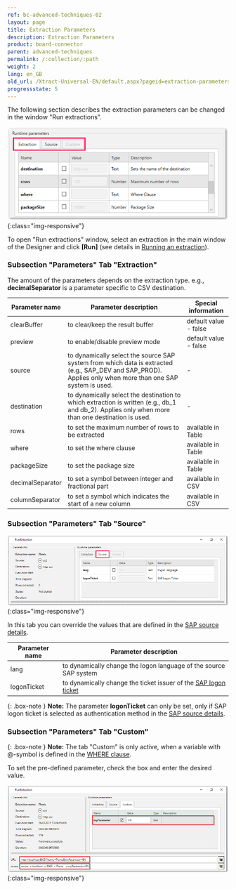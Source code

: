 ```yaml
---
ref: bc-advanced-techniques-02
layout: page
title: Extraction Parameters
description: Extraction Parameters
product: board-connector
parent: advanced-techniques
permalink: /:collection/:path
weight: 2
lang: en_GB
old_url: /Xtract-Universal-EN/default.aspx?pageid=extraction-parameters
progressstate: 5
---
```


The following section describes the extraction parameters can be changed in the window "Run extractions".

![Extraction parameters](/img/content/xu/xu_run_extraction_param_gen_2.png){:class="img-responsive"}

To open "Run extractions" window, select an extraction in the main window of the Designer and click 
**[Run]** (see details in [Running an extraction](../getting-started/run-an-extraction)).


### Subsection "Parameters" Tab "Extraction"

The amount of the parameters depends on the extraction type.
e.g., **decimalSeparator** is a parameter specific to CSV destination.

Parameter name | Parameter description | Special information
------------ | ------------- | -------------
clearBuffer | to clear/keep the result buffer | default value -  false
preview | to enable/disable preview mode | default value - false
source | to dynamically select the source SAP system from which data is extracted (e.g., SAP_DEV and SAP_PROD). Applies only when more than one SAP system is used. | -
destination | to dynamically select the destination to which extraction is written (e.g., db_1 and db_2). Applies only when more than one destination is used.| -
rows | to set the maximum number of rows to be extracted | available in Table 
where |to set the where clause | available in Table 
packageSize | to set the package size | available in Table  
decimalSeparator | to set a symbol between integer and fractional part | available in CSV
columnSeparator |  to set a symbol which indicates the start of a new column | available in CSV


### Subsection "Parameters" Tab "Source"

![Source parameters](/img/content/xu/xu_run_extraction_param_gen.png){:class="img-responsive"}

In this tab you can override the values that are defined in the [SAP source details](../introduction/sap-connection).

Parameter name | Parameter description 
------------ | ------------- 
lang | to dynamically change the logon language of the source SAP system  
logonTicket | to dynamically change the ticket issuer of the [SAP logon ticket](./sap-single-sign-on/sso-with-sap-logon-ticket)

{: .box-note }
**Note:** The parameter **logonTicket** can only be set, only if SAP logon ticket is selected as authentication method in the [SAP source details](../introduction/sap-connection).



### Subsection "Parameters" Tab "Custom"

{: .box-note }
**Note:** The tab "Custom" is only active, when a variable with @-symbol is defined in the [WHERE clause](../table/where-clause).

To set the pre-defined parameter, check the box and enter the desired value.
 
![Custom parameters](/img/content/xu/xu_run_extraction_param_cust.png){:class="img-responsive"}

